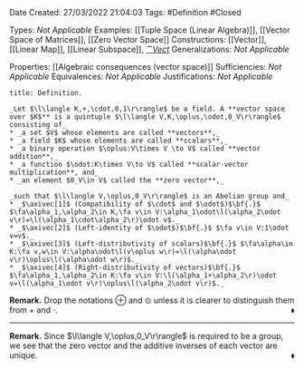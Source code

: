 <br />
<br />

Date Created: 27/03/2022 21:04:03
Tags: #Definition #Closed 

Types: _Not Applicable_
Examples: [[Tuple Space (Linear Algebra)]], [[Vector Space of Matrices]], [[Zero Vector Space]]
Constructions: [[Vector]], [[Linear Map]], [[Linear Subspace]], [$\cat{Vect}$](Category%20of%20Vector%20Spaces.md)
Generalizations: _Not Applicable_

Properties: [[Algebraic consequences (vector space)]]
Sufficiencies: _Not Applicable_
Equivalences: _Not Applicable_
Justifications: _Not Applicable_

``` ad-Definition
title: Definition.

_Let $\l\langle K,+,\cdot,0,1\r\rangle$ be a field. A **vector space over $K$** is a quintuple $\l\langle V,K,\oplus,\odot,0_V\r\rangle$ consisting of_
* _a set $V$ whose elements are called **vectors**,_
* _a field $K$ whose elements are called **scalars**,_
* _a binary operation $\oplus:V\times V \to V$ called **vector addition**,_
* _a function $\odot:K\times V\to V$ called **scalar-vector multiplication**, and_
* _an element $0_V\in V$ called the **zero vector**,_

_such that $\l\langle V,\oplus,0_V\r\rangle$ is an Abelian group and_
* _$\axivec[1]$ (Compatibility of $\cdot$ and $\odot$)$\bf{.}$ $\fa\alpha_1,\alpha_2\in K,\fa v\in V:\alpha_1\odot\l(\alpha_2\odot v\r)=\l(\alpha_1\cdot\alpha_2\r)\odot v$._
* _$\axivec[2]$ (Left-identity of $\odot$)$\bf{.}$ $\fa v\in V:1\odot v=v$._
* _$\axivec[3]$ (Left-distributivity of scalars)$\bf{.}$ $\fa\alpha\in K:\fa v,w\in V:\alpha\odot\l(v\oplus w\r)=\l(\alpha\odot v\r)\oplus\l(\alpha\odot w\r)$._
* _$\axivec[4]$ (Right-distributivity of vectors)$\bf{.}$ $\fa\alpha_1,\alpha_2\in K:\fa v\in V:\l(\alpha_1+\alpha_2\r)\odot v=\l(\alpha_1\odot v\r)\oplus\l(\alpha_2\odot v\r)$._

```

**Remark.** Drop the notations $\oplus$ and $\odot$ unless it is clearer to distinguish them from $+$ and $\cdot$.<span style="float:right;">$\blacklozenge$</span>

---

**Remark.** Since $\l\langle V,\oplus,0_V\r\rangle$ is required to be a group, we see that the zero vector and the additive inverses of each vector are unique.<span style="float:right;">$\blacklozenge$</span>
